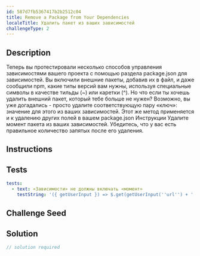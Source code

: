 ```yaml
---
id: 587d7fb5367417b2b2512c04
title: Remove a Package from Your Dependencies
localeTitle: Удалить пакет из ваших зависимостей
challengeType: 2
---
```


## Description
<section id='description'>
Теперь вы протестировали несколько способов управления зависимостями вашего проекта с помощью раздела package.json для зависимостей. Вы включили внешние пакеты, добавив их в файл, и даже сообщили npm, какие типы версий вам нужны, используя специальные символы в качестве тильды (~) или каретки (^).
Но что если ты хочешь удалить внешний пакет, который тебе больше не нужен? Возможно, вы уже догадались - просто удалите соответствующую пару «ключ»: значение для этого из ваших зависимостей.
Этот же метод применяется и к удалению других полей в вашем package.json
Инструкции
Удалите момент пакета из ваших зависимостей.
Убедитесь, что у вас есть правильное количество запятых после его удаления.
</section>

## Instructions
<section id='instructions'>

</section>

## Tests
<section id='tests'>

```yml
tests:
  - text: «Зависимости» не должны включать «момент»
    testString: '({ getUserInput }) => $.get(getUserInput(''url'') + ''/_api/package.json'').then(data => { var packJson = JSON.parse(data); assert.notProperty(packJson.dependencies, ''moment'', ''"dependencies" still includes "moment"''); }, xhr => { throw new Error(xhr.responseText); })'

```

</section>

## Challenge Seed
<section id='challengeSeed'>

</section>

## Solution
<section id='solution'>

```js
// solution required
```
</section>
